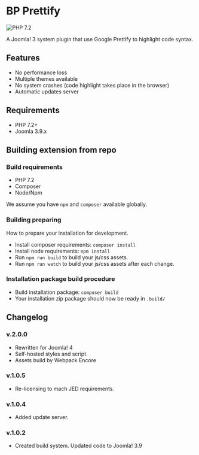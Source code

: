 # BP Prettify

![PHP 7.2](https://github.com/bpextensions/plg_system_bpprettify/workflows/PHP%207.2-8.0/badge.svg)

A Joomla! 3 system plugin that use Google Prettify to highlight code syntax.

## Features

- No performance loss
- Multiple themes available
- No system crashes (code highlight takes place in the browser)
- Automatic updates server

## Requirements

- PHP 7.2+
- Joomla 3.9.x

## Building extension from repo

### Build requirements

- PHP 7.2
- Composer
- Node/Npm

We assume you have `npm` and `composer` available globally.

### Building preparing

How to prepare your installation for development.

- Install composer requirements: `composer install`
- Install node requirements: `npm install`
- Run `npm run build` to build your js/css assets.
- Run `npm run watch` to build your js/css assets after each change.

### Installation package build procedure

- Build installation package: `composer build`
- Your installation zip package should now be ready in `.build/`

## Changelog

### v.2.0.0

- Rewritten for Joomla! 4
- Self-hosted styles and script.
- Assets build by Webpack Encore

### v.1.0.5

- Re-licensing to mach JED requirements.

### v.1.0.4

- Added update server.

### v.1.0.2
- Created build system. Updated code to Joomla! 3.9